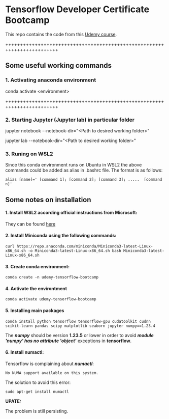 # Tensorflow Developer Certificate Bootcamp

This repo contains the code from this [Udemy course](https://www.udemy.com/course/tensorflow-developer-certificate-machine-learning-zero-to-mastery/).

++++++++++++++++++++++++++++++++++++++++++++++++++++++++++++++++++++++++

## Some useful working commands

### 1. Activating anaconda environment

conda activate \<environment\>

++++++++++++++++++++++++++++++++++++++++++++++++++++++++++++++++++++++++

### 2. Starting Jupyter (Jupyter lab) in particular folder

jupyter notebook --notebook-dir="\<Path to desired working folder\>"

jupyter lab --notebook-dir="\<Path to desired working folder\>"

### 3. Runing on WSL2

Since this conda environment runs on Ubuntu in WSL2 the above commands could be added as alias in .bashrc file. The format is as follows:

`
alias [name]=' [command 1]; [command 2]; [command 3]; .....  [command n]'
`

## Some notes on installation

#### 1. Install WSL2 according official instructions from Microsoft:

They can be found [here](https://learn.microsoft.com/en-us/windows/wsl/install)

#### 2. Install Miniconda using the following commands:

`
curl https://repo.anaconda.com/miniconda/Miniconda3-latest-Linux-x86_64.sh -o Miniconda3-latest-Linux-x86_64.sh
bash Miniconda3-latest-Linux-x86_64.sh
`

#### 3. Create conda environment:

`
conda create -n udemy-tensorflow-bootcamp
`

#### 4. Activate the environtment

`
conda activate udemy-tensorflow-bootcamp
`

#### 5. Installing main packages

`
conda install python tensorflow tensorflow-gpu cudatoolkit cudnn scikit-learn pandas scipy matplotlib seaborn jupyter numpy==1.23.4
`

The **_numpy_** should be version **1.23.5** or lower in order to avoid 
***module 'numpy' has no attribute 'object'*** exceptions in **tensorflow**.

#### 6. Install numactl:

Tensorflow is complaining about **_numactl_**:

`
No NUMA support available on this system.
`

The solution to avoid this error:

`
sudo apt-get install numactl
`

**UPATE:**

The problem is still persisting.
